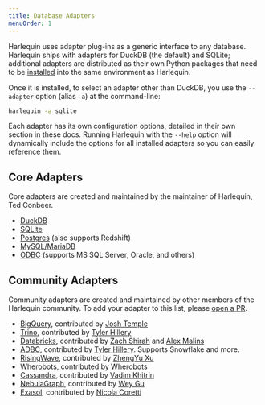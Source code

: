 ```yaml
---
title: Database Adapters
menuOrder: 1
---
```


Harlequin uses adapter plug-ins as a generic interface to any database. Harlequin ships with adapters for DuckDB (the default) and SQLite; additional adapters are distributed as their own Python packages that need to be [installed](getting-started/index#installing-database-adapters) into the same environment as Harlequin.

Once it is installed, to select an adapter other than DuckDB, you use the `--adapter` option (alias `-a`) at the command-line:

```bash
harlequin -a sqlite
```

Each adapter has its own configuration options, detailed in their own section in these docs. Running Harlequin with the `--help` option will dynamically include the options for all installed adapters so you can easily reference them.

## Core Adapters

Core adapters are created and maintained by the maintainer of Harlequin, Ted Conbeer.

- [DuckDB](duckdb/index)
- [SQLite](sqlite/index)
- [Postgres](postgres/index) (also supports Redshift)
- [MySQL/MariaDB](mysql/index)
- [ODBC](odbc/index) (supports MS SQL Server, Oracle, and others)

## Community Adapters

Community adapters are created and maintained by other members of the Harlequin community. To add your adapter to this list, please [open a PR](https://github.com/tconbeer/harlequin-web).

- [BigQuery](bigquery/index), contributed by [Josh Temple](https://github.com/joshtemple)
- [Trino](trino), contributed by [Tyler Hillery](https://github.com/TylerHillery)
- [Databricks](databricks/index), contributed by [Zach Shirah](https://github.com/zashirah) and [Alex Malins](https://github.com/alexmalins)
- [ADBC](adbc), contributed by [Tyler Hillery](https://github.com/TylerHillery). Supports Snowflake and more.
- [RisingWave](risingwave), contributed by [ZhengYu Xu](https://github.com/zen-xu)
- [Wherobots](wherobots), contributed by [Wherobots](https://github.com/wherobots)
- [Cassandra](cassandra), contributed by [Vadim Khitrin](https://github.com/vkhitrin)
- [NebulaGraph](nebulagraph), contributed by [Wey Gu](https://github.com/wey-gu)
- [Exasol](exasol), contributed by [Nicola Coretti](https://github.com/Nicoretti)
